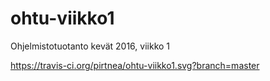 # ohtu-viikko1
Ohjelmistotuotanto kevät 2016, viikko 1

https://travis-ci.org/pirtnea/ohtu-viikko1.svg?branch=master
